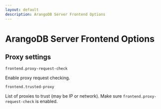 ```yaml
---
layout: default
description: ArangoDB Server Frontend Options
---
```

# ArangoDB Server Frontend Options

## Proxy settings

`frontend.proxy-request-check`

Enable proxy request checking.

`frontend.trusted-proxy`

List of proxies to trust (may be IP or network).
Make sure `frontend.proxy-request-check` is enabled.
